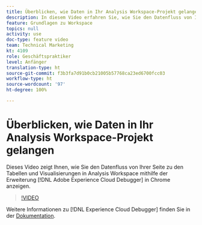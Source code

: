 ```yaml
---
title: Überblicken, wie Daten in Ihr Analysis Workspace-Projekt gelangen
description: In diesem Video erfahren Sie, wie Sie den Datenfluss von Ihrer Seite zu den Tabellen und Visualisierungen in Analysis Workspace mithilfe der Adobe Experience Cloud Debugger-Erweiterung in Chrome anzeigen.
feature: Grundlagen zu Workspace
topics: null
activity: use
doc-type: feature video
team: Technical Marketing
kt: 4109
role: Geschäftspraktiker
level: Anfänger
translation-type: ht
source-git-commit: f3b3fa7d91b0cb21005b57768ca23ed6700fcc03
workflow-type: ht
source-wordcount: '97'
ht-degree: 100%

---
```



# Überblicken, wie Daten in Ihr Analysis Workspace-Projekt gelangen

Dieses Video zeigt Ihnen, wie Sie den Datenfluss von Ihrer Seite zu den Tabellen und Visualisierungen in Analysis Workspace mithilfe der Erweiterung [!DNL Adobe Experience Cloud Debugger] in Chrome anzeigen.

>[!VIDEO](https://video.tv.adobe.com/v/31072/?quality=12)

Weitere Informationen zu [!DNL Experience Cloud Debugger] finden Sie in der [Dokumentation](https://experienceleague.adobe.com/docs/debugger/using/experience-cloud-debugger.html?lang=de).
